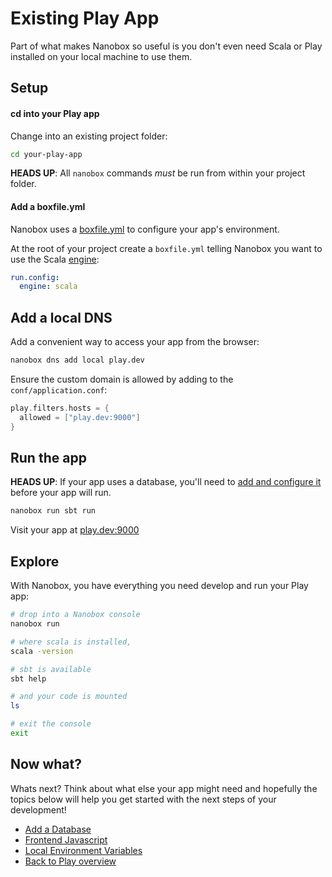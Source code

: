 # Existing Play App
Part of what makes Nanobox so useful is you don't even need Scala or Play installed on your local machine to use them.

## Setup

#### cd into your Play app
Change into an existing project folder:

```bash
cd your-play-app
```

**HEADS UP**: All `nanobox` commands *must* be run from within your project folder.

#### Add a boxfile.yml
Nanobox uses a <a href="https://docs.nanobox.io/boxfile/" target="\_blank">boxfile.yml</a> to configure your app's environment.

At the root of your project create a `boxfile.yml` telling Nanobox you want to use the Scala <a href="https://docs.nanobox.io/engines/" target="\_blank">engine</a>:

```yaml
run.config:
  engine: scala
```

## Add a local DNS
Add a convenient way to access your app from the browser:

```bash
nanobox dns add local play.dev
```

Ensure the custom domain is allowed by adding to the `conf/application.conf`:

```scala
play.filters.hosts = {
  allowed = ["play.dev:9000"]
}
```

## Run the app
**HEADS UP**: If your app uses a database, you'll need to [add and configure it](/scala/play/add-a-database) before your app will run.

```bash
nanobox run sbt run
```

Visit your app at <a href="http://play.dev:9000" target="\_blank">play.dev:9000</a>

## Explore
With Nanobox, you have everything you need develop and run your Play app:

```bash
# drop into a Nanobox console
nanobox run

# where scala is installed,
scala -version

# sbt is available
sbt help

# and your code is mounted
ls

# exit the console
exit
```

## Now what?
Whats next? Think about what else your app might need and hopefully the topics below will help you get started with the next steps of your development!

* [Add a Database](/scala/play/add-a-database)
* [Frontend Javascript](/scala/play/frontend-javascript)
* [Local Environment Variables](/scala/play/local-evars)
* [Back to Play overview](/scala/play)
